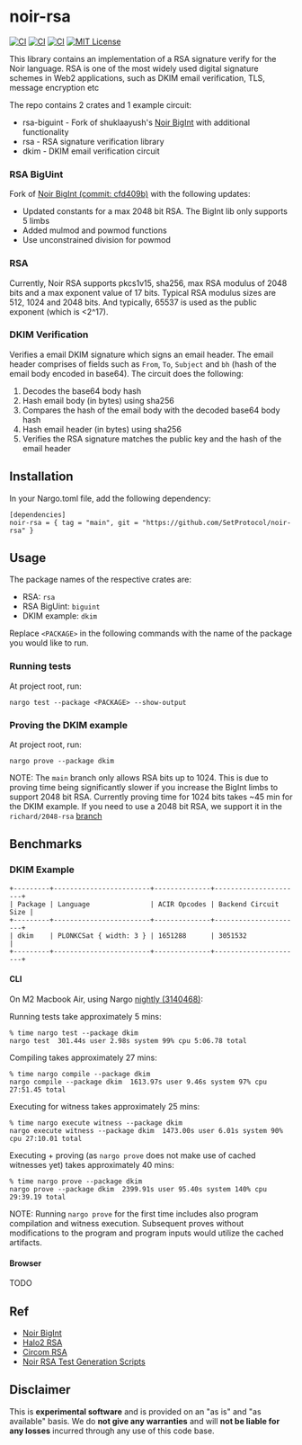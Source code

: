# noir-rsa

[![CI][ci-shield-rsa]][ci-url-rsa]
[![CI][ci-shield-dkim]][ci-url-dkim]
[![CI][ci-shield-bigint]][ci-url-biguint]
[![MIT License][license-shield]][license-url]

This library contains an implementation of a RSA signature verify for the Noir language. RSA is one of the most widely used digital signature schemes in Web2 applications, such as DKIM email verification, TLS, message encryption etc

The repo contains 2 crates and 1 example circuit:

- rsa-biguint - Fork of shuklaayush's [Noir BigInt](https://github.com/shuklaayush/noir-bigint/) with additional functionality
- rsa - RSA signature verification library
- dkim - DKIM email verification circuit

### RSA BigUint

Fork of [Noir BigInt (commit: cfd409b)](https://github.com/shuklaayush/noir-bigint/tree/cfd409b689c28a14baf25b2d8e3ea1c5bdbd0862) with the following updates:

- Updated constants for a max 2048 bit RSA. The BigInt lib only supports 5 limbs
- Added mulmod and powmod functions
- Use unconstrained division for powmod

### RSA

Currently, Noir RSA supports pkcs1v15, sha256, max RSA modulus of 2048 bits and a max exponent value of 17 bits. Typical RSA modulus sizes are 512, 1024 and 2048 bits. And typically, 65537 is used as the public exponent (which is <2^17).

### DKIM Verification

Verifies a email DKIM signature which signs an email header. The email header comprises of fields such as `From`, `To`, `Subject` and `bh` (hash of the email body encoded in base64). The circuit does the following:

1. Decodes the base64 body hash
2. Hash email body (in bytes) using sha256
3. Compares the hash of the email body with the decoded base64 body hash
4. Hash email header (in bytes) using sha256
5. Verifies the RSA signature matches the public key and the hash of the email header

## Installation

In your Nargo.toml file, add the following dependency:

```
[dependencies]
noir-rsa = { tag = "main", git = "https://github.com/SetProtocol/noir-rsa" }
```

## Usage

The package names of the respective crates are:

- RSA: `rsa`
- RSA BigUint: `biguint`
- DKIM example: `dkim`

Replace `<PACKAGE>` in the following commands with the name of the package you would like to run.

### Running tests

At project root, run:

```
nargo test --package <PACKAGE> --show-output
```

### Proving the DKIM example

At project root, run:

```
nargo prove --package dkim
```

NOTE: The `main` branch only allows RSA bits up to 1024. This is due to proving time being significantly slower if you increase the BigInt limbs to support 2048 bit RSA. Currently proving time for 1024 bits takes ~45 min for the DKIM example. If you need to use a 2048 bit RSA, we support it in the `richard/2048-rsa` [branch](https://github.com/SetProtocol/noir-rsa/tree/richard/2048-rsa)

## Benchmarks

### DKIM Example

```
+---------+------------------------+--------------+----------------------+
| Package | Language               | ACIR Opcodes | Backend Circuit Size |
+---------+------------------------+--------------+----------------------+
| dkim    | PLONKCSat { width: 3 } | 1651288      | 3051532              |
+---------+------------------------+--------------+----------------------+
```

#### CLI

On M2 Macbook Air, using Nargo [nightly (3140468)](https://github.com/noir-lang/noir/releases/tag/nightly-2023-11-29):

Running tests take approximately 5 mins:

```
% time nargo test --package dkim
nargo test  301.44s user 2.98s system 99% cpu 5:06.78 total
```

Compiling takes approximately 27 mins:

```
% time nargo compile --package dkim
nargo compile --package dkim  1613.97s user 9.46s system 97% cpu 27:51.45 total
```

Executing for witness takes approximately 25 mins:

```
% time nargo execute witness --package dkim
nargo execute witness --package dkim  1473.00s user 6.01s system 90% cpu 27:10.01 total
```

Executing + proving (as `nargo prove` does not make use of cached witnesses yet) takes approximately 40 mins:

```
% time nargo prove --package dkim
nargo prove --package dkim  2399.91s user 95.40s system 140% cpu 29:39.19 total
```

NOTE: Running `nargo prove` for the first time includes also program compilation and witness execution. Subsequent proves without modifications to the program and program inputs would utilize the cached artifacts.

#### Browser

TODO

## Ref

- [Noir BigInt](https://github.com/shuklaayush/noir-bigint/)
- [Halo2 RSA](https://github.com/zkemail/halo2-rsa)
- [Circom RSA](https://github.com/zkp-application/circom-rsa-verify)
- [Noir RSA Test Generation Scripts](https://github.com/SetProtocol/noir_rsa_scripts)

## Disclaimer

This is **experimental software** and is provided on an "as is" and "as available" basis. We do **not give any warranties** and will **not be liable for any losses** incurred through any use of this code base.

[ci-shield-dkim]: https://img.shields.io/github/actions/workflow/status/SetProtocol/noir-rsa/test-dkim.yml?branch=main&label=test-dkim
[ci-shield-rsa]: https://img.shields.io/github/actions/workflow/status/SetProtocol/noir-rsa/test-rsa.yml?branch=main&label=test-rsa
[ci-shield-bigint]: https://img.shields.io/github/actions/workflow/status/SetProtocol/noir-rsa/test-rsa-biguint.yml?branch=main&label=test-rsa-biguint
[ci-url-dkim]: https://github.com/SetProtocol/noir-rsa/actions/workflows/test-dkim.yml
[ci-url-rsa]: https://github.com/SetProtocol/noir-rsa/actions/workflows/test-rsa.yml
[ci-url-biguint]: https://github.com/SetProtocol/noir-rsa/actions/workflows/test-rsa-biguint.yml
[license-shield]: https://img.shields.io/badge/License-MIT-green.svg
[license-url]: https://github.com/SetProtocol/noir-rsa/blob/main/LICENSE
